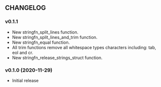 ## CHANGELOG

### v0.1.1

* New stringfn_split_lines function.
* New stringfn_split_lines_and_trim function.
* New stringfn_equal function.
* All trim functions remove all whitespace types characters including: tab, eol and cr.
* New stringfn_release_strings_struct function.

### v0.1.0 (2020-11-29)

* Initial release
